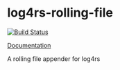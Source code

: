 # log4rs-rolling-file

[![Build Status](https://travis-ci.org/sfackler/log4rs-rolling-file.svg?branch=master)](https://travis-ci.org/sfackler/log4rs-rolling-file)

[Documentation](https://sfackler.github.io/log4rs-rolling-file/doc/v0.1.1/log4rs_rolling_file)

A rolling file appender for log4rs

